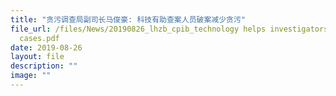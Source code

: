 ```yaml
---
title: "贪污调查局副司长马俊豪: 科技有助查案人员破案减少贪污"
file_url: /files/News/20190826_lhzb_cpib_technology helps investigators to solve
  cases.pdf
date: 2019-08-26
layout: file
description: ""
image: ""
---
```

